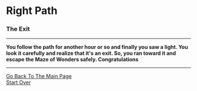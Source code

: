 # Right Path
### The Exit

---

**You follow the path for another hour or so and finally you saw a light. You look it carefully and realize that it's an exit. So, you ran toward it and escape the Maze of Wonders safely. Congratulations**  

---

[Go Back To The Main Page](../README.md)  
[Start Over](../beginning/intro.md)  